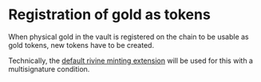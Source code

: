 # Registration of gold as tokens

When physical gold in the vault is registered on the chain to be usable as gold tokens, new tokens have to be created.

Technically, the [default rivine minting extension](https://github.com/threefoldtech/rivine/tree/master/extensions/minting) will be used for this with a multisignature condition.
